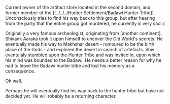Current owner of the artifact store located in the second domain, and former member of the [[../../../Hunter Settlement/Badawi Hunter Tribe]]. Unconsciously tries to find his way back to this group, but after hearing from the party that the entire group got murdered, he currently is very sad :(

Originally a very famous archeologist, originating from [another continent], Shivank Aaraka took it upon himself to uncover the Old World's secrets. He eventually made his way to Makhshar desert - rumoured to be the birth place of the Gods - and explored the desert in search of artefacts. Shiv eventulaly stumbled upon the Hunter Tribe and was invited in, upon which his mind was bounded to the Badawi. He needs a better reason for why he had to leave the Badawi hunter tribe and lost his memory as a consequence.

Oh well.


Perhaps he will eventually find his way back to the hunter tribe but have not decided yet. He will robably be a returning character.